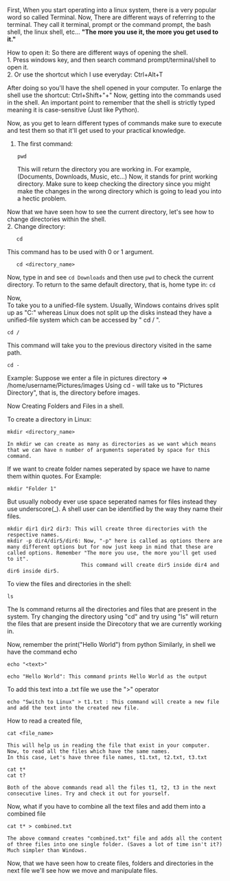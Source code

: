 First, When you start operating into a linux system, there is a very popular word so called Terminal. Now, There are different ways of referring to the terminal.
They call it terminal, prompt or the command prompt, the bash shell, the linux shell, etc... **"The more you use it, the more you get used to it."**

How to open it:
So there are different ways of opening the shell.\
    1. Press windows key, and then search command prompt/terminal/shell to open it.\
    2. Or use the shortcut which I use everyday: Ctrl+Alt+T

After doing so you'll have the shell opened in your computer. To enlarge the shell use the shortcut: Ctrl+Shift+"+"
Now, getting into the commands used in the shell.
An important point to remember that the shell is strictly typed meaning it is case-sensitive (Just like Python).

Now, as you get to learn different types of commands make sure to execute and test them so that it'll get used to your practical knowledge.
1) The first command:
   
       pwd

    This will return the directory you are working in. For example, (Documents, Downloads, Music, etc...)
Now, it stands for print working directory. Make sure to keep checking the directory since you might make the changes in the wrong directory which is going to lead you into a hectic problem.

Now that we have seen how to see the current directory, let's see how to change directories within the shell.\
2. Change directory:

       cd

   This command has to be used with 0 or 1 argument. 

       cd <directory_name>

   Now, type in and see ```cd Downloads``` and then use ```pwd``` to check the current directory.
    To return to the same default directory, that is, home type in: ```cd```

   Now,\
   To take you to a unified-file system. Usually, Windows contains drives split up as "C:" whereas Linux does not split up the disks instead they have a unified-file system which can be accessed by " cd  / ".

    cd /

   This command will take you to the previous directory visited in the same path.

    cd -
   Example:
         Suppose we enter a file in pictures directory => /home/username/Pictures/images
         Using cd - will take us to "Pictures Directory", that is, the directory before images.
    
Now Creating Folders and Files in a shell.

To create a directory in Linux:

    mkdir <directory_name>

    In mkdir we can create as many as directories as we want which means that we can have n number of arguments seperated by space for this command.

   If we want to create folder names seperated by space we have to name them within quotes.
    For Example:

    mkdir "Folder 1"

   But usually nobody ever use space seperated names for files instead they use underscore(_).
    A shell user can be identified by the way they name their files.

    mkdir dir1 dir2 dir3: This will create three directories with the respective names.
    mkdir -p dir4/dir5/dir6: Now, "-p" here is called as options there are many different options but for now just keep in mind that these are called options. Remember "The more you use, the more you'll get used to it".
                            This command will create dir5 inside dir4 and dir6 inside dir5.

To view the files and directories in the shell:

    ls

   The ls command returns all the directories and files that are present in the system.
    Try changing the directory using "cd" and try using "ls" will return the files that are present inside the Direcotory that we are currently working in.

Now, remember the
print("Hello World") from python
Similarly, in shell we have the command echo

    echo "<text>"

    echo "Hello World": This command prints Hello World as the output
To add this text into a .txt file we use the ">" operator

    echo "Switch to Linux" > t1.txt : This command will create a new file and add the text into the created new file.

How to read a created file,

    cat <file_name>

    This will help us in reading the file that exist in your computer. Now, to read all the files which have the same names.
    In this case, Let's have three file names, t1.txt, t2.txt, t3.txt

    cat t*
    cat t?

    Both of the above commands read all the files t1, t2, t3 in the next consecutive lines. Try and check it out for yourself.

Now, what if you have to combine all the text files and add them into a combined file

    cat t* > combined.txt

    The above command creates "combined.txt" file and adds all the content of three files into one single folder. (Saves a lot of time isn't it?) Much simpler than Windows.

Now, that we have seen how to create files, folders and directories in the next file we'll see how we move and manipulate files.